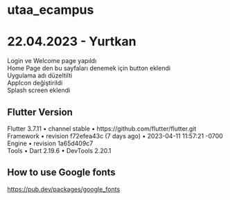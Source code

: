 # utaa_ecampus

# 22.04.2023 - Yurtkan
Login ve Welcome page yapıldı<br>
Home Page den bu sayfaları denemek için button eklendi<br>
Uygulama adı düzeltilti<br>
AppIcon değiştirildi<br>
Splash screen eklendi<br>


## Flutter Version
<p>Flutter 3.7.11 • channel stable • https://github.com/flutter/flutter.git<br>
Framework • revision f72efea43c (7 days ago) • 2023-04-11 11:57:21 -0700<br>
Engine • revision 1a65d409c7<br>
Tools • Dart 2.19.6 • DevTools 2.20.1</p>

## How to use Google fonts
https://pub.dev/packages/google_fonts



